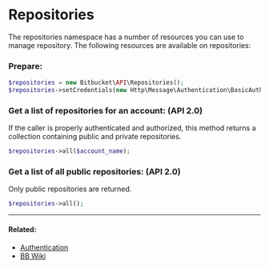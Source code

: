 # Repositories

The repositories namespace has a number of resources you can use to manage repository. The following resources are available on
repositories:

### Prepare:
```php
$repositories = new Bitbucket\API\Repositories();
$repositories->setCredentials(new Http\Message\Authentication\BasicAuth($bb_user, $bb_pass));
```

### Get a list of repositories for an account: (API 2.0)

If the caller is properly authenticated and authorized, this method returns a collection containing public and private repositories.

  ```php
  $repositories->all($account_name);
  ```

### Get a list of all public repositories: (API 2.0)

Only public repositories are returned.

  ```php
  $repositories->all();
  ```

----

#### Related:
  * [Authentication](authentication.md)
  * [BB Wiki](https://developer.atlassian.com/cloud/bitbucket/rest/api-group-repositories/#api-group-repositories)

